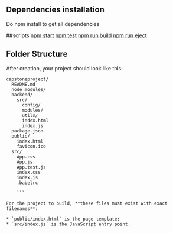 ## Dependencies installation
Do npm install to get all dependencies

##scripts
[npm start](#npm-start)
[npm test](#npm-test)
[npm run build](#npm-run-build)
[npm run eject](#npm-run-eject)


## Folder Structure

After creation, your project should look like this:

```
capstoneproject/
  README.md
  node_modules/
  backend/
    src/
      config/
      modules/
      utils/
      index.html
      index.js
  package.json
  public/
    index.html
    favicon.ico
  src/
    App.css
    App.js
    App.test.js
    index.css
    index.js
    .babelrc

    ```

For the project to build, **these files must exist with exact filenames**:

* `public/index.html` is the page template;
* `src/index.js` is the JavaScript entry point.
